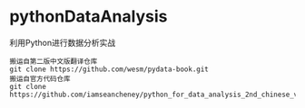 # pythonDataAnalysis
利用Python进行数据分析实战



```
搬运自第二版中文版翻译仓库
git clone https://github.com/wesm/pydata-book.git
搬运自官方代码仓库
git clone https://github.com/iamseancheney/python_for_data_analysis_2nd_chinese_version.git
```


